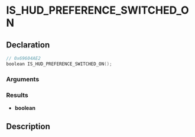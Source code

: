 # IS_HUD_PREFERENCE_SWITCHED_ON

## Declaration
```cpp
// 0x69604AE2
boolean IS_HUD_PREFERENCE_SWITCHED_ON();
```

### Arguments

### Results
- **boolean**

## Description
